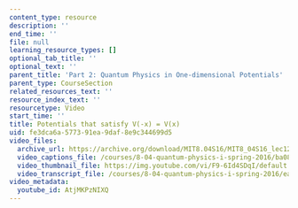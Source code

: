 ```yaml
---
content_type: resource
description: ''
end_time: ''
file: null
learning_resource_types: []
optional_tab_title: ''
optional_text: ''
parent_title: 'Part 2: Quantum Physics in One-dimensional Potentials'
parent_type: CourseSection
related_resources_text: ''
resource_index_text: ''
resourcetype: Video
start_time: ''
title: Potentials that satisfy V(-x) = V(x)
uid: fe3dca6a-5773-91ea-9daf-8e9c344699d5
video_files:
  archive_url: https://archive.org/download/MIT8.04S16/MIT8_04S16_lec12_s2_300k.mp4
  video_captions_file: /courses/8-04-quantum-physics-i-spring-2016/ba08101991e7579b9e3ecb3dc678d4b6_AtjMKPzNIXQ.vtt
  video_thumbnail_file: https://img.youtube.com/vi/F9-6Id4SDqI/default.jpg
  video_transcript_file: /courses/8-04-quantum-physics-i-spring-2016/ea41e9886afce1384ca8105014171b60_AtjMKPzNIXQ.pdf
video_metadata:
  youtube_id: AtjMKPzNIXQ
---
```

